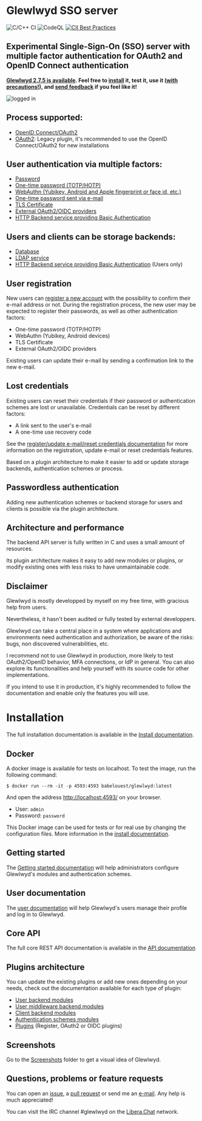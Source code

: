 # Glewlwyd SSO server

![C/C++ CI](https://github.com/babelouest/glewlwyd/workflows/C/C++%20CI/badge.svg)
![CodeQL](https://github.com/babelouest/glewlwyd/workflows/CodeQL/badge.svg)
[![CII Best Practices](https://bestpractices.coreinfrastructure.org/projects/3475/badge)](https://bestpractices.coreinfrastructure.org/projects/3475)

## Experimental Single-Sign-On (SSO) server with multiple factor authentication for OAuth2 and OpenID Connect authentication

**[Glewlwyd 2.7.5 is available](https://github.com/babelouest/glewlwyd/releases/latest). Feel free to [install](docs/INSTALL.md) it, test it, use it ([with precautions!](#disclaimer)), and [send feedback](https://github.com/babelouest/glewlwyd/issues) if you feel like it!**

![logged in](docs/screenshots/login-nopassword.png)

## Process supported:
- [OpenID Connect/OAuth2](docs/OIDC.md)
- [OAuth2](docs/OAUTH2.md): Legacy plugin, it's recommended to use the OpenID Connect/OAuth2 for new installations

## User authentication via multiple factors:
- [Password](https://xkcd.com/936/)
- [One-time password (TOTP/HOTP)](docs/OTP.md)
- [WebAuthn (Yubikey, Android and Apple fingerprint or face id, etc.)](docs/WEBAUTHN.md)
- [One-time password sent via e-mail](docs/EMAIL.md)
- [TLS Certificate](docs/CERTIFICATE.md)
- [External OAuth2/OIDC providers](docs/OAUTH2_SCHEME.md)
- [HTTP Backend service providing Basic Authentication](docs/HTTP.md)

## Users and clients can be storage backends:
- [Database](docs/USER_DATABASE.md)
- [LDAP service](docs/USER_LDAP.md)
- [HTTP Backend service providing Basic Authentication](docs/USER_HTTP.md) (Users only)

## User registration

New users can [register a new account](docs/REGISTER.md) with the possibility to confirm their e-mail address or not. During the registration process, the new user may be expected to register their passwords, as well as other authentication factors:
- One-time password (TOTP/HOTP)
- WebAuthn (Yubikey, Android devices)
- TLS Certificate
- External OAuth2/OIDC providers

Existing users can update their e-mail by sending a confirmation link to the new e-mail.

## Lost credentials

Existing users can reset their credentials if their password or authentication schemes are lost or unavailable. Credentials can be reset by different factors:
- A link sent to the user's e-mail
- A one-time use recovery code

See the [register/update e-mail/reset credentials documentation](docs/REGISTER.md) for more information on the registration, update e-mail or reset credentials features.

Based on a plugin architecture to make it easier to add or update storage backends, authentication schemes or process.

## Passwordless authentication

Adding new authentication schemes or backend storage for users and clients is possible via the plugin architecture.

## Architecture and performance

The backend API server is fully written in C and uses a small amount of resources.

Its plugin architecture makes it easy to add new modules or plugins, or modify existing ones with less risks to have unmaintainable code.

## Disclaimer

Glewlwyd is mostly developped by myself on my free time, with gracious help from users.

Nevertheless, it hasn't been audited or fully tested by external developpers.

Glewlwyd can take a central place in a system where applications and environments need authentication and authorization, be aware of the risks: bugs, non discovered vulnerabilities, etc.

I recommend not to use Glewlwyd in production, more likely to test OAuth2/OpenID behavior, MFA connections, or IdP in general. You can also explore its functionalities and help yourself with its source code for other implementations.

If you intend to use it in production, it's highly recommended to follow the documentation and enable only the features you will use.

# Installation

The full installation documentation is available in the [Install documentation](docs/INSTALL.md).

## Docker

A docker image is available for tests on localhost. To test the image, run the following command:

```shell
$ docker run --rm -it -p 4593:4593 babelouest/glewlwyd:latest
```

And open the address [http://localhost:4593/](http://localhost:4593/) on your browser.

- User: `admin`
- Password: `password`

This Docker image can be used for tests or for real use by changing the configuration files. More information in the [install documentation](docs/INSTALL.md#docker).

## Getting started

The [Getting started documentation](docs/GETTING_STARTED.md) will help administrators configure Glewlwyd's modules and authentication schemes.

## User documentation

The [user documentation](docs/USER.md) will help Glewlwyd's users manage their profile and log in to Glewlwyd.

## Core API

The full core REST API documentation is available in the [API documentation](docs/API.md)

## Plugins architecture

You can update the existing plugins or add new ones depending on your needs, check out the documentation available for each type of plugin:
- [User backend modules](src/user/)
- [User middleware backend modules](src/user_middleware/)
- [Client backend modules](src/client/)
- [Authentication schemes modules](src/scheme/)
- [Plugins](src/plugin/) (Register, OAuth2 or OIDC plugins)

## Screenshots

Go to the [Screenshots](docs/screenshots) folder to get a visual idea of Glewlwyd.

## Questions, problems or feature requests

You can open an [issue](https://github.com/babelouest/glewlwyd/issues), a [pull request](https://github.com/babelouest/ulfius/pulls) or send me an [e-mail](mailto:mail@babelouest.io). Any help is much appreciated!

You can visit the IRC channel #glewlwyd on the [Libera.​Chat](https://libera.chat/) network.

